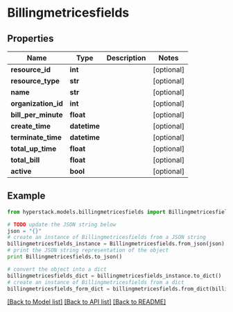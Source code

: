 # Billingmetricesfields


## Properties

Name | Type | Description | Notes
------------ | ------------- | ------------- | -------------
**resource_id** | **int** |  | [optional] 
**resource_type** | **str** |  | [optional] 
**name** | **str** |  | [optional] 
**organization_id** | **int** |  | [optional] 
**bill_per_minute** | **float** |  | [optional] 
**create_time** | **datetime** |  | [optional] 
**terminate_time** | **datetime** |  | [optional] 
**total_up_time** | **float** |  | [optional] 
**total_bill** | **float** |  | [optional] 
**active** | **bool** |  | [optional] 

## Example

```python
from hyperstack.models.billingmetricesfields import Billingmetricesfields

# TODO update the JSON string below
json = "{}"
# create an instance of Billingmetricesfields from a JSON string
billingmetricesfields_instance = Billingmetricesfields.from_json(json)
# print the JSON string representation of the object
print Billingmetricesfields.to_json()

# convert the object into a dict
billingmetricesfields_dict = billingmetricesfields_instance.to_dict()
# create an instance of Billingmetricesfields from a dict
billingmetricesfields_form_dict = billingmetricesfields.from_dict(billingmetricesfields_dict)
```
[[Back to Model list]](../README.md#documentation-for-models) [[Back to API list]](../README.md#documentation-for-api-endpoints) [[Back to README]](../README.md)


